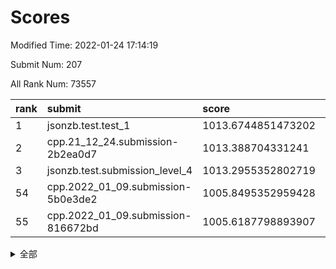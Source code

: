 # Scores

Modified Time: 2022-01-24 17:14:19

Submit Num: 207

All Rank Num: 73557

| rank |               submit               |       score        |       sigma        | pk_num |
| :--- | :--------------------------------- | :----------------- | :----------------- | :----- |
| 1    | jsonzb.test.test_1                 | 1013.6744851473202 | 0.8277465965386593 | 1419   |
| 2    | cpp.21_12_24.submission-2b2ea0d7   | 1013.388704331241  | 0.8203491478741667 | 1422   |
| 3    | jsonzb.test.submission_level_4     | 1013.2955352802719 | 0.8098703738063943 | 1426   |
| 54   | cpp.2022_01_09.submission-5b0e3de2 | 1005.8495352959428 | 0.7295085185072426 | 1424   |
| 55   | cpp.2022_01_09.submission-816672bd | 1005.6187798893907 | 0.719311033927393  | 1421   |


<details>
<summary>全部</summary>

| rank |                 submit                 |       score        |       sigma        | pk_num |
| :--- | :------------------------------------- | :----------------- | :----------------- | :----- |
| 1    | jsonzb.test.test_1                     | 1013.6744851473202 | 0.8277465965386593 | 1419   |
| 2    | cpp.21_12_24.submission-2b2ea0d7       | 1013.388704331241  | 0.8203491478741667 | 1422   |
| 3    | jsonzb.test.submission_level_4         | 1013.2955352802719 | 0.8098703738063943 | 1426   |
| 4    | gobigger.level_3.submission_level_3_1  | 1011.692952129996  | 0.7985261233763681 | 1419   |
| 5    | gobigger.level_3.submission_level_3_0  | 1011.3128825907    | 0.7861760384736672 | 1424   |
| 6    | gobigger.level_3.submission_level_3_7  | 1011.0716092537109 | 0.7793267018384783 | 1417   |
| 7    | gobigger.level_3.submission_level_3_45 | 1010.8442892571281 | 0.7954530338381121 | 1424   |
| 8    | gobigger.level_3.submission_level_3_26 | 1010.8417269801057 | 0.7703083995978633 | 1416   |
| 9    | gobigger.level_3.submission_level_3_21 | 1010.637394174067  | 0.772694734973703  | 1419   |
| 10   | gobigger.level_3.submission_level_3_33 | 1010.6272440815862 | 0.7589107301271455 | 1418   |
| 11   | gobigger.level_3.submission_level_3_13 | 1010.5384304767949 | 0.7581149943448139 | 1420   |
| 12   | gobigger.level_3.submission_level_3_30 | 1010.4766395679007 | 0.7868811189952408 | 1417   |
| 13   | gobigger.level_3.submission_level_3_41 | 1010.3729180525098 | 0.7518447487603496 | 1419   |
| 14   | gobigger.level_3.submission_level_3_39 | 1010.2981960310725 | 0.7539300772535257 | 1421   |
| 15   | gobigger.level_3.submission_level_3_6  | 1010.2968166225646 | 0.7983175238684784 | 1422   |
| 16   | gobigger.level_3.submission_level_3_29 | 1010.2671630274244 | 0.7516258123991887 | 1422   |
| 17   | gobigger.level_3.submission_level_3_47 | 1010.2444020731241 | 0.7650445323143807 | 1422   |
| 18   | gobigger.level_3.submission_level_3_10 | 1010.1694790138553 | 0.7696885628838104 | 1417   |
| 19   | gobigger.level_3.submission_level_3_27 | 1010.1586170413552 | 0.7494615117077084 | 1423   |
| 20   | gobigger.level_3.submission_level_3_31 | 1010.1479359931159 | 0.7695524218419644 | 1420   |
| 21   | gobigger.level_3.submission_level_3_15 | 1010.066436004405  | 0.7562154396216797 | 1416   |
| 22   | gobigger.level_3.submission_level_3_49 | 1009.9560398193348 | 0.7740480400513414 | 1416   |
| 23   | gobigger.level_3.submission_level_3_8  | 1009.9333881286647 | 0.7648802023028354 | 1421   |
| 24   | gobigger.level_3.submission_level_3_28 | 1009.9292643000795 | 0.7396432583089472 | 1428   |
| 25   | gobigger.level_3.submission_level_3_38 | 1009.9055038879665 | 0.75320503663354   | 1415   |
| 26   | gobigger.level_3.submission_level_3_3  | 1009.8645294738649 | 0.7479385760880433 | 1423   |
| 27   | gobigger.level_3.submission_level_3_14 | 1009.7297454135938 | 0.7598398878872848 | 1421   |
| 28   | gobigger.level_3.submission_level_3_35 | 1009.6495403459799 | 0.7372719097278535 | 1424   |
| 29   | gobigger.level_3.submission_level_3_46 | 1009.6358886695264 | 0.7439539062641178 | 1416   |
| 30   | gobigger.level_3.submission_level_3_16 | 1009.621674142944  | 0.7506771903845777 | 1425   |
| 31   | gobigger.level_3.submission_level_3_4  | 1009.5246488093268 | 0.7789060482624919 | 1421   |
| 32   | gobigger.level_3.submission_level_3_48 | 1009.5063869730176 | 0.7559770624380165 | 1425   |
| 33   | gobigger.level_3.submission_level_3_34 | 1009.4502325307087 | 0.7337963194259337 | 1414   |
| 34   | gobigger.level_3.submission_level_3_40 | 1009.4191527594102 | 0.7351635864609684 | 1427   |
| 35   | gobigger.level_3.submission_level_3_11 | 1009.3539971421079 | 0.7647211366963449 | 1414   |
| 36   | gobigger.level_3.submission_level_3_43 | 1009.323952760249  | 0.7476123229736479 | 1424   |
| 37   | gobigger.level_3.submission_level_3_20 | 1009.2807366984217 | 0.7650954518005911 | 1422   |
| 38   | gobigger.level_3.submission_level_3_9  | 1009.2735656901108 | 0.7620408660001976 | 1426   |
| 39   | gobigger.level_3.submission_level_3_5  | 1009.2344924165762 | 0.7792541880990301 | 1427   |
| 40   | gobigger.level_3.submission_level_3_2  | 1009.2042272432857 | 0.7395764014091762 | 1423   |
| 41   | gobigger.level_3.submission_level_3_37 | 1009.1879263761894 | 0.7651542711957608 | 1419   |
| 42   | gobigger.level_3.submission_level_3_36 | 1009.0680008328128 | 0.7755154396949792 | 1420   |
| 43   | gobigger.level_3.submission_level_3_19 | 1009.0650433936586 | 0.7612295033202109 | 1423   |
| 44   | gobigger.level_3.submission_level_3_17 | 1008.9821886028839 | 0.743497408943984  | 1424   |
| 45   | gobigger.level_3.submission_level_3_42 | 1008.8931098536087 | 0.7677217863340383 | 1423   |
| 46   | gobigger.level_3.submission_level_3_22 | 1008.8821671642943 | 0.7691119401552676 | 1424   |
| 47   | gobigger.level_3.submission_level_3_44 | 1008.8300070887157 | 0.7500698420551605 | 1416   |
| 48   | gobigger.level_3.submission_level_3_23 | 1008.8023382063823 | 0.7493736646521112 | 1416   |
| 49   | gobigger.level_3.submission_level_3_32 | 1008.7852062316464 | 0.7523832228541437 | 1419   |
| 50   | gobigger.level_3.submission_level_3_12 | 1008.5983176753381 | 0.7547577352805869 | 1421   |
| 51   | gobigger.level_3.submission_level_3_25 | 1008.3549717109966 | 0.7460149137259254 | 1420   |
| 52   | gobigger.level_3.submission_level_3_24 | 1007.9327539838966 | 0.7433188397261841 | 1421   |
| 53   | gobigger.level_3.submission_level_3_18 | 1007.7384959631005 | 0.7512453740024982 | 1423   |
| 54   | cpp.2022_01_09.submission-5b0e3de2     | 1005.8495352959428 | 0.7295085185072426 | 1424   |
| 55   | cpp.2022_01_09.submission-816672bd     | 1005.6187798893907 | 0.719311033927393  | 1421   |
| 56   | gobigger.level_1.submission_level_1_23 | 1005.4994859976629 | 0.7121560099577262 | 1426   |
| 57   | gobigger.level_1.submission_level_1_32 | 1005.1514815129083 | 0.7182548556897428 | 1426   |
| 58   | gobigger.level_1.submission_level_1_35 | 1004.904603366051  | 0.7278954509067245 | 1418   |
| 59   | gobigger.level_1.submission_level_1_7  | 1004.7185689198453 | 0.7150971293430164 | 1425   |
| 60   | gobigger.level_1.submission_level_1_22 | 1004.6414200269531 | 0.7105603110820333 | 1424   |
| 61   | gobigger.level_1.submission_level_1_6  | 1004.4363615403441 | 0.7246857021578759 | 1425   |
| 62   | gobigger.level_1.submission_level_1_46 | 1004.3285814779729 | 0.7282324702051955 | 1420   |
| 63   | gobigger.level_1.submission_level_1_41 | 1004.2224145271251 | 0.7154651782888506 | 1420   |
| 64   | gobigger.level_1.submission_level_1_48 | 1004.2125463512194 | 0.7230031960855287 | 1417   |
| 65   | gobigger.level_1.submission_level_1_36 | 1004.1424232419522 | 0.7086340719460503 | 1422   |
| 66   | gobigger.level_1.submission_level_1_10 | 1004.1117766604875 | 0.7277083425310906 | 1423   |
| 67   | gobigger.level_1.submission_level_1_8  | 1004.091480281088  | 0.7125502501765836 | 1421   |
| 68   | gobigger.level_1.submission_level_1_2  | 1004.0329456413816 | 0.7183003941819739 | 1420   |
| 69   | gobigger.level_1.submission_level_1_38 | 1003.9717797545637 | 0.7217457662293331 | 1422   |
| 70   | gobigger.level_1.submission_level_1_49 | 1003.9485522165105 | 0.72648552592481   | 1422   |
| 71   | gobigger.level_1.submission_level_1_12 | 1003.9172561302535 | 0.7150571943274331 | 1418   |
| 72   | gobigger.level_1.submission_level_1_5  | 1003.8371302480258 | 0.7185536409368246 | 1423   |
| 73   | gobigger.level_1.submission_level_1_0  | 1003.7866124349106 | 0.7183578622932789 | 1419   |
| 74   | gobigger.level_1.submission_level_1_42 | 1003.747227654165  | 0.724532211638925  | 1423   |
| 75   | gobigger.level_1.submission_level_1_9  | 1003.5126431020976 | 0.7098055601783984 | 1423   |
| 76   | gobigger.level_1.submission_level_1_37 | 1003.498622241299  | 0.7196561902375506 | 1418   |
| 77   | gobigger.level_1.submission_level_1_26 | 1003.4566722078318 | 0.7216087930832289 | 1419   |
| 78   | gobigger.level_1.submission_level_1_16 | 1003.3566838865914 | 0.7151227029800227 | 1422   |
| 79   | gobigger.level_1.submission_level_1_1  | 1003.306342953091  | 0.7103962885304841 | 1425   |
| 80   | gobigger.level_1.submission_level_1_43 | 1003.2908649105711 | 0.7203597129082243 | 1421   |
| 81   | gobigger.level_1.submission_level_1_44 | 1003.2672893471291 | 0.7050708176517549 | 1419   |
| 82   | gobigger.level_1.submission_level_1_19 | 1003.2095672242849 | 0.7170476769241044 | 1419   |
| 83   | gobigger.level_1.submission_level_1_34 | 1003.1624499433635 | 0.7204410452910439 | 1416   |
| 84   | gobigger.level_1.submission_level_1_20 | 1003.154729573873  | 0.7169545863798271 | 1421   |
| 85   | gobigger.level_1.submission_level_1_45 | 1003.1459454511269 | 0.7177149391219182 | 1417   |
| 86   | gobigger.level_1.submission_level_1_28 | 1003.1070260958938 | 0.7350400146026194 | 1418   |
| 87   | gobigger.level_1.submission_level_1_39 | 1003.0310238167375 | 0.7130869286169258 | 1421   |
| 88   | gobigger.level_1.submission_level_1_14 | 1002.9999684343959 | 0.7186707847657812 | 1421   |
| 89   | gobigger.level_1.submission_level_1_31 | 1002.9633623132131 | 0.7018507049688123 | 1426   |
| 90   | gobigger.level_1.submission_level_1_21 | 1002.9244076680535 | 0.7230415950075183 | 1419   |
| 91   | gobigger.level_1.submission_level_1_27 | 1002.9167442349619 | 0.7146671238011245 | 1418   |
| 92   | gobigger.level_1.submission_level_1_4  | 1002.8914272608818 | 0.7123944450779188 | 1425   |
| 93   | gobigger.level_1.submission_level_1_11 | 1002.8805337582071 | 0.7042173830809794 | 1423   |
| 94   | gobigger.level_1.submission_level_1_29 | 1002.8754798135666 | 0.7118969567251516 | 1424   |
| 95   | gobigger.level_1.submission_level_1_13 | 1002.8586163784495 | 0.7214787233147358 | 1422   |
| 96   | gobigger.level_1.submission_level_1_25 | 1002.7376455801023 | 0.7055061260921152 | 1424   |
| 97   | gobigger.level_1.submission_level_1_18 | 1002.6681565122843 | 0.7099170338918962 | 1427   |
| 98   | gobigger.level_1.submission_level_1_17 | 1002.607063717213  | 0.7151696115603471 | 1416   |
| 99   | gobigger.level_1.submission_level_1_40 | 1002.5322165062997 | 0.7139444554967388 | 1415   |
| 100  | gobigger.level_1.submission_level_1_33 | 1002.4498627419218 | 0.7092032366329923 | 1423   |
| 101  | gobigger.level_1.submission_level_1_30 | 1002.3414995524149 | 0.7165916144535003 | 1418   |
| 102  | gobigger.level_1.submission_level_1_15 | 1002.3260677981377 | 0.70917621947631   | 1423   |
| 103  | gobigger.level_1.submission_level_1_47 | 1002.0385530659969 | 0.7191788397375976 | 1425   |
| 104  | gobigger.level_1.submission_level_1_24 | 1001.81012578192   | 0.7035623074072256 | 1425   |
| 105  | gobigger.level_1.submission_level_1_3  | 1001.6389202486188 | 0.7156985464665863 | 1421   |
| 106  | gobigger.random.submission_random_14   | 997.1718067318924  | 0.7071887191031736 | 1424   |
| 107  | gobigger.random.submission_random_18   | 996.9521400469307  | 0.702737317013214  | 1419   |
| 108  | gobigger.random.submission_random_16   | 996.712467500984   | 0.7006977659340818 | 1419   |
| 109  | gobigger.random.submission_random_30   | 996.6746069892815  | 0.7067325394146722 | 1423   |
| 110  | gobigger.random.submission_random_33   | 996.6672094655601  | 0.716527831597175  | 1420   |
| 111  | gobigger.random.submission_random_23   | 996.6331308620115  | 0.7131733566774372 | 1418   |
| 112  | gobigger.random.submission_random_13   | 996.6118321387147  | 0.712447633940236  | 1424   |
| 113  | gobigger.random.submission_random_45   | 996.5764968173874  | 0.7174699152167003 | 1421   |
| 114  | gobigger.random.submission_random_27   | 996.5044880678314  | 0.7091763462370481 | 1419   |
| 115  | gobigger.random.submission_random_28   | 996.4858220559541  | 0.7190663951137267 | 1422   |
| 116  | gobigger.random.submission_random_24   | 996.4685670650806  | 0.7202382597912501 | 1424   |
| 117  | gobigger.random.submission_random_9    | 996.348825783426   | 0.7225923510458019 | 1421   |
| 118  | gobigger.random.submission_random_41   | 996.3022833804876  | 0.711426398465545  | 1422   |
| 119  | gobigger.random.submission_random_44   | 996.2285102036118  | 0.7134701017731216 | 1425   |
| 120  | gobigger.random.submission_random_26   | 996.2099113113532  | 0.7106948318198991 | 1426   |
| 121  | gobigger.random.submission_random_8    | 996.1743974655636  | 0.7170419924172162 | 1420   |
| 122  | gobigger.random.submission_random_47   | 996.1183876592587  | 0.7112890376400967 | 1417   |
| 123  | gobigger.random.submission_random_22   | 996.0381328664648  | 0.7218708500766231 | 1416   |
| 124  | gobigger.random.submission_random_20   | 996.0216584766374  | 0.71873335413483   | 1421   |
| 125  | gobigger.random.submission_random_31   | 995.956071609424   | 0.7165941128591291 | 1414   |
| 126  | gobigger.random.submission_random_42   | 995.9526990967444  | 0.7059376659516705 | 1423   |
| 127  | gobigger.random.submission_random_7    | 995.9470280955201  | 0.7156423289699453 | 1420   |
| 128  | gobigger.random.submission_random_25   | 995.8036546074298  | 0.7258531324609643 | 1424   |
| 129  | gobigger.random.submission_random_6    | 995.8020107397522  | 0.7125824619357977 | 1422   |
| 130  | gobigger.random.submission_random_1    | 995.7590675556197  | 0.7181816213580147 | 1419   |
| 131  | gobigger.random.submission_random_17   | 995.734287725291   | 0.7149753161353594 | 1421   |
| 132  | gobigger.random.submission_random_48   | 995.7233193206856  | 0.7151098656270896 | 1421   |
| 133  | gobigger.random.submission_random_34   | 995.7173846502897  | 0.7035512012818572 | 1422   |
| 134  | gobigger.random.submission_random_12   | 995.7159252979004  | 0.7257769173476025 | 1421   |
| 135  | gobigger.random.submission_random_21   | 995.6924722138654  | 0.7101693749598755 | 1423   |
| 136  | gobigger.random.submission_random_49   | 995.6594688443007  | 0.7050887334659749 | 1420   |
| 137  | gobigger.random.submission_random_46   | 995.5787116239387  | 0.7238420363721035 | 1424   |
| 138  | gobigger.random.submission_random_3    | 995.5706560249373  | 0.7179061798433087 | 1419   |
| 139  | gobigger.random.submission_random_32   | 995.5182106495646  | 0.7203840632595557 | 1416   |
| 140  | gobigger.random.submission_random_43   | 995.4358332927958  | 0.7270452114691534 | 1419   |
| 141  | gobigger.random.submission_random_2    | 995.4260824797356  | 0.7115822383564105 | 1423   |
| 142  | gobigger.random.submission_random_15   | 995.3839285770872  | 0.6975558742932647 | 1426   |
| 143  | gobigger.random.submission_random_10   | 995.3392783431359  | 0.721000118644023  | 1427   |
| 144  | gobigger.random.submission_random_19   | 995.2831961240437  | 0.7103443047005955 | 1426   |
| 145  | gobigger.random.submission_random_4    | 995.1923312211044  | 0.7188206113549861 | 1423   |
| 146  | gobigger.random.submission_random_29   | 995.1775931436337  | 0.7070818660833186 | 1420   |
| 147  | gobigger.random.submission_random_38   | 995.1341649554091  | 0.6954378741964014 | 1426   |
| 148  | gobigger.random.submission_random_36   | 995.1322944926549  | 0.7055666651839619 | 1424   |
| 149  | gobigger.random.submission_random_11   | 995.0357686887871  | 0.7208325841654147 | 1426   |
| 150  | gobigger.random.submission_random_39   | 994.9221041166926  | 0.7175155751548612 | 1420   |
| 151  | gobigger.random.submission_random_0    | 994.8448163256515  | 0.7161313817640426 | 1419   |
| 152  | gobigger.random.submission_random_5    | 994.8128330923561  | 0.7110279228271098 | 1416   |
| 153  | gobigger.random.submission_random_37   | 994.6341129175058  | 0.7289096673447869 | 1426   |
| 154  | gobigger.random.submission_random_40   | 994.4851100935605  | 0.7076697501557383 | 1420   |
| 155  | gobigger.level_2.submission_level_2_13 | 993.9197761756005  | 0.731901952874156  | 1421   |
| 156  | gobigger.random.submission_random_35   | 993.8742213409685  | 0.7196987881971472 | 1425   |
| 157  | gobigger.level_2.submission_level_2_48 | 993.6830838730621  | 0.7295003408585201 | 1428   |
| 158  | gobigger.level_2.submission_level_2_23 | 993.4180617758542  | 0.7210466686328244 | 1420   |
| 159  | gobigger.level_2.submission_level_2_44 | 993.3721803263857  | 0.7353037582301961 | 1416   |
| 160  | gobigger.level_2.submission_level_2_5  | 993.2714199396061  | 0.7392259682082075 | 1422   |
| 161  | gobigger.level_2.submission_level_2_24 | 993.2066215771292  | 0.7403450340770936 | 1423   |
| 162  | gobigger.level_2.submission_level_2_47 | 993.1802428904186  | 0.732265835578971  | 1422   |
| 163  | gobigger.level_2.submission_level_2_45 | 993.0689854494148  | 0.7472703841060906 | 1415   |
| 164  | gobigger.level_2.submission_level_2_38 | 993.0082459376242  | 0.7377576212891256 | 1421   |
| 165  | gobigger.level_2.submission_level_2_9  | 992.9914331813897  | 0.7299688479502804 | 1417   |
| 166  | gobigger.level_2.submission_level_2_21 | 992.9679008870378  | 0.7413896977233316 | 1418   |
| 167  | gobigger.level_2.submission_level_2_4  | 992.9294420672554  | 0.7449442085901111 | 1423   |
| 168  | gobigger.level_2.submission_level_2_2  | 992.7507866085484  | 0.7293851068342128 | 1425   |
| 169  | gobigger.level_2.submission_level_2_25 | 992.7311904361528  | 0.7384928065197361 | 1420   |
| 170  | gobigger.level_2.submission_level_2_30 | 992.626190761104   | 0.7337305010496581 | 1420   |
| 171  | gobigger.level_2.submission_level_2_28 | 992.5005125390485  | 0.741336097013358  | 1422   |
| 172  | gobigger.level_2.submission_level_2_32 | 992.4685988953103  | 0.7397708749194627 | 1421   |
| 173  | gobigger.level_2.submission_level_2_36 | 992.4639993378488  | 0.7455704062963676 | 1423   |
| 174  | gobigger.level_2.submission_level_2_10 | 992.4349706561945  | 0.7486026287863177 | 1422   |
| 175  | gobigger.level_2.submission_level_2_35 | 992.405491010799   | 0.7342636830743768 | 1425   |
| 176  | gobigger.level_2.submission_level_2_34 | 992.3776238626994  | 0.7464437832844082 | 1422   |
| 177  | gobigger.level_2.submission_level_2_8  | 992.3114413947008  | 0.7378289937276977 | 1424   |
| 178  | gobigger.level_2.submission_level_2_40 | 992.296412224968   | 0.7485961316510603 | 1425   |
| 179  | gobigger.level_2.submission_level_2_0  | 992.2761784872451  | 0.7470807111346306 | 1419   |
| 180  | gobigger.level_2.submission_level_2_17 | 992.258011320326   | 0.7461069275881103 | 1424   |
| 181  | gobigger.level_2.submission_level_2_19 | 992.1568989048146  | 0.751290764645102  | 1424   |
| 182  | gobigger.level_2.submission_level_2_15 | 992.0187888712063  | 0.7510070826806836 | 1422   |
| 183  | gobigger.level_2.submission_level_2_22 | 991.9550963032174  | 0.7375867302408124 | 1424   |
| 184  | gobigger.level_2.submission_level_2_49 | 991.9547207950598  | 0.7400800779604347 | 1425   |
| 185  | gobigger.level_2.submission_level_2_1  | 991.9529913465071  | 0.7503182058219791 | 1425   |
| 186  | gobigger.level_2.submission_level_2_42 | 991.8409830521622  | 0.7474224786467211 | 1421   |
| 187  | gobigger.level_2.submission_level_2_46 | 991.8032208095188  | 0.7639022076814895 | 1415   |
| 188  | gobigger.level_2.submission_level_2_6  | 991.789194387886   | 0.7506140489677994 | 1420   |
| 189  | gobigger.level_2.submission_level_2_31 | 991.4488923734524  | 0.7522776585905236 | 1421   |
| 190  | gobigger.level_2.submission_level_2_14 | 991.4415524839303  | 0.7449678630557554 | 1424   |
| 191  | gobigger.level_2.submission_level_2_39 | 991.3780556783753  | 0.7430925716030314 | 1423   |
| 192  | gobigger.level_2.submission_level_2_12 | 991.300555176208   | 0.7402089367708917 | 1423   |
| 193  | gobigger.level_2.submission_level_2_3  | 991.2476210092099  | 0.7502185288944035 | 1423   |
| 194  | gobigger.level_2.submission_level_2_29 | 991.2394203609816  | 0.7771685844343211 | 1429   |
| 195  | gobigger.level_2.submission_level_2_37 | 991.153892756953   | 0.749248707930874  | 1422   |
| 196  | gobigger.level_2.submission_level_2_20 | 991.0176825310896  | 0.7395334009695433 | 1424   |
| 197  | gobigger.level_2.submission_level_2_7  | 990.9849235603954  | 0.7432103991651541 | 1422   |
| 198  | gobigger.level_2.submission_level_2_41 | 990.9675024898287  | 0.7515571296674093 | 1421   |
| 199  | gobigger.level_2.submission_level_2_33 | 990.9516258570084  | 0.7484211962371469 | 1426   |
| 200  | gobigger.level_2.submission_level_2_26 | 990.9505498994981  | 0.7532861558151948 | 1423   |
| 201  | gobigger.level_2.submission_level_2_18 | 990.8497540833038  | 0.7497200372620448 | 1419   |
| 202  | gobigger.level_2.submission_level_2_27 | 990.7901547647698  | 0.7402573030616746 | 1416   |
| 203  | gobigger.level_2.submission_level_2_16 | 990.5756467791358  | 0.7708209934805036 | 1419   |
| 204  | gobigger.level_2.submission_level_2_11 | 990.3346126623996  | 0.7449721623092096 | 1426   |
| 205  | gobigger.level_2.submission_level_2_43 | 989.8331406803309  | 0.7778960545463405 | 1423   |
| 206  | gobigger.none.submission_none_1        | 976.8668112390732  | 1.345513272902033  | 1422   |
| 207  | gobigger.none.submission_none_0        | 976.7082092376455  | 1.5106851350062134 | 1418   |

</details>
